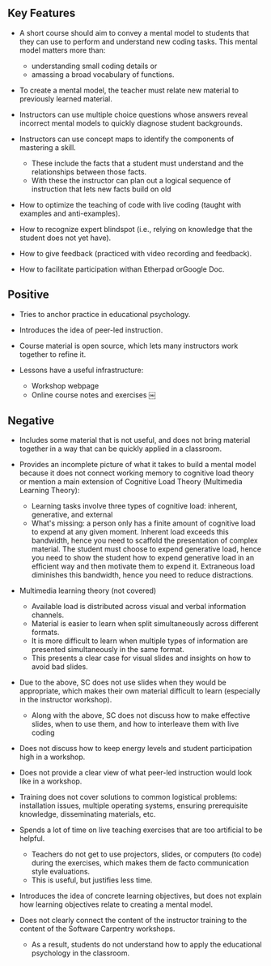 ## Key Features

*   A short course should aim to convey a mental model to students that they can use to perform and understand new coding tasks. This mental model matters more than:
    *   understanding small coding details or
    *   amassing a broad vocabulary of functions.

*   To create a mental model, the teacher must relate new material to previously learned material.

*   Instructors can use multiple choice questions whose answers reveal incorrect mental models to quickly diagnose student backgrounds.

*   Instructors can use concept maps to identify the components of mastering a skill.
    *   These include the facts that a student must understand and the relationships between those facts.
    *   With these the instructor can plan out a logical sequence of instruction that lets new facts build on old

*   How to optimize the teaching of code with live coding (taught with examples and anti-examples).

*   How to recognize expert blindspot (i.e., relying on knowledge that the student does not yet have).

*   How to give feedback (practiced with video recording and feedback).

*   How to facilitate participation withan Etherpad or​Google Doc.

## Positive

*   Tries to anchor practice in educational psychology.

*   Introduces the idea of peer-led instruction.

*   Course material is open source, which lets many instructors work together to refine it.

*   Lessons have a useful infrastructure:
    *   Workshop webpage
    *   Online course notes and exercises
￼
## Negative

*   Includes some material that is not useful, and does not bring material together in a way that can be quickly applied in a classroom.

*   Provides an incomplete picture of what it takes to build a mental model because it does not connect working memory to cognitive load theory or mention a main extension of Cognitive Load Theory (Multimedia Learning Theory):
    *   Learning tasks involve three types of cognitive load: inherent, generative, and external
    *   What's missing: a person only has a finite amount of cognitive load to expend at any given moment. Inherent load exceeds this bandwidth, hence you need to scaffold the presentation of complex material. The student must choose to expend generative load, hence you need to show the student how to expend generative load in an efficient way and then motivate them to expend it. Extraneous load diminishes this bandwidth, hence you need to reduce distractions.

*   Multimedia learning theory (not covered)
    *   Available load is distributed across visual and verbal information channels.
    *   Material is easier to learn when split simultaneously across different formats.
    *   It is more difficult to learn when multiple types of information are presented simultaneously in the same format.
    *   This presents a clear case for visual slides and insights on how to avoid bad slides.

*   Due to the above, SC does not use slides when they would be appropriate, which makes their own material difficult to learn (especially in the instructor workshop).
    *   Along with the above, SC does not discuss how to make effective slides, when to use them, and how to interleave them with live coding

*   Does not discuss how to keep energy levels and student participation high in a workshop.

*   Does not provide a clear view of what peer-led instruction would look like in a workshop.

*   Training does not cover solutions to common logistical problems: installation issues, multiple operating systems, ensuring prerequisite knowledge, disseminating materials, etc.

*   Spends a lot of time on live teaching exercises that are too artificial to be helpful.
    *   Teachers do not get to use projectors, slides, or computers (to code) during the exercises, which makes them de facto communication style evaluations.
    *   This is useful, but justifies less time.

*   Introduces the idea of concrete learning objectives, but does not explain how learning objectives relate to creating a mental model.

*   Does not clearly connect the content of the instructor training to the content of the Software Carpentry workshops.
    *   As a result, students do not understand how to apply the educational psychology in the classroom.
